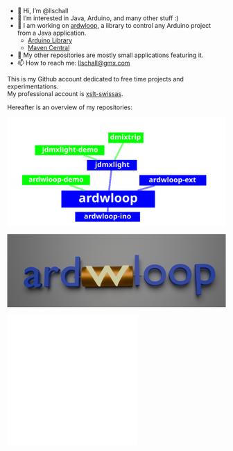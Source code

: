 - 👋 Hi, I’m @llschall
- 👀 I’m interested in Java, Arduino, and many other stuff :)
- 🌱 I am working on [ardwloop](https://llschall.github.io/ardwloop), a library to control any Arduino project from a Java application.
  - [Arduino Library](https://docs.arduino.cc/libraries/ardwloop)
  - [Maven Central](https://central.sonatype.com/namespace/io.github.llschall)
-  🌱 My other repositories are mostly small applications featuring it.
- 📫 How to reach me: llschall@gmx.com

This is my Github account dedicated to free time projects and experimentations.<br>
My professional account is [xslt-swissas](https://github.com/xslt-swissas).

Hereafter is an overview of my repositories:

![Overview](https://github.com/llschall/llschall/blob/main/overview.png?raw=true)

![Ardwloop](https://github.com/llschall/ardwloop/blob/main/media/ardwloop.png?raw=true)

![Animation](https://github.com/llschall/llschall/blob/main/media/ardwloop.gif?raw=true)

<!---
llschall/llschall is a ✨ special ✨ repository because its `README.md` (this file) appears on your GitHub profile.
You can click the Preview link to take a look at your changes.
--->
